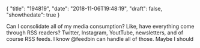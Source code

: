 {
  "title": "194819",
  "date": "2018-11-06T19:48:19",
  "draft": false,
  "showthedate": true
}

Can I consolidate all of my media consumption? Like, have everything come through RSS readers? Twitter, Instagram, YoutTube, newsletters, and of course RSS feeds. I know @feedbin can handle all of those. Maybe I should